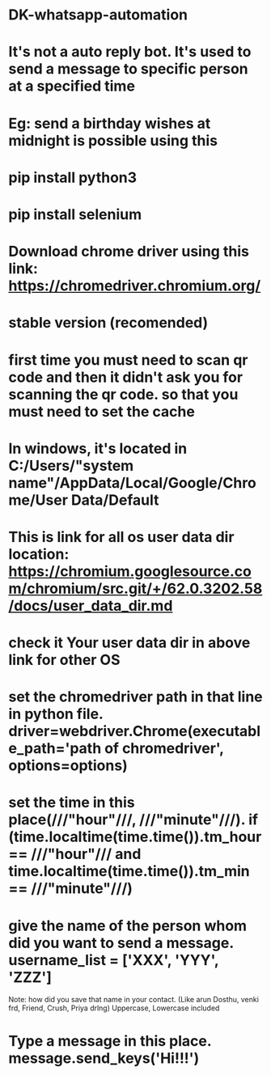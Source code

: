 # DK-whatsapp-automation
# It's not a auto reply bot. It's used to send a message to specific person at a specified time 
# Eg: send a birthday wishes at midnight is possible using this
# pip install python3
# pip install selenium
# Download chrome driver using this link: https://chromedriver.chromium.org/
# stable version (recomended)
# first time you must need to scan qr code and then it didn't ask you for scanning the qr code. so that you must need to set the cache
# In windows, it's located in C:/Users/"system name"/AppData/Local/Google/Chrome/User Data/Default
# This is link for all os user data dir location:  https://chromium.googlesource.com/chromium/src.git/+/62.0.3202.58/docs/user_data_dir.md
# check it Your user data dir in above link for other OS
# set the chromedriver path in that line in python file. driver=webdriver.Chrome(executable_path='path of chromedriver', options=options)
# set the time in this place(///"hour"///, ///"minute"///). if (time.localtime(time.time()).tm_hour == ///"hour"/// and time.localtime(time.time()).tm_min == ///"minute"///)
# give the name of the person whom did you want to send a message. username_list = ['XXX', 'YYY', 'ZZZ']
Note: how did you save that name in your contact. (Like arun Dosthu, venki frd, Friend, Crush, Priya drlng) Uppercase, Lowercase included
# Type a message in this place.   message.send_keys('Hi!!!') 
